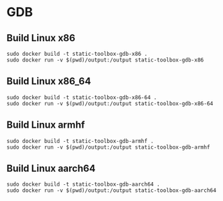 # GDB

## Build Linux x86

```
sudo docker build -t static-toolbox-gdb-x86 .
sudo docker run -v $(pwd)/output:/output static-toolbox-gdb-x86
```

## Build Linux x86_64

```
sudo docker build -t static-toolbox-gdb-x86-64 .
sudo docker run -v $(pwd)/output:/output static-toolbox-gdb-x86-64
```

## Build Linux armhf

```
sudo docker build -t static-toolbox-gdb-armhf .
sudo docker run -v $(pwd)/output:/output static-toolbox-gdb-armhf
```

## Build Linux aarch64

```
sudo docker build -t static-toolbox-gdb-aarch64 .
sudo docker run -v $(pwd)/output:/output static-toolbox-gdb-aarch64
